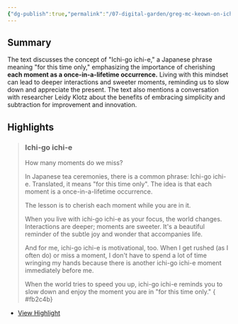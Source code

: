 ```yaml
---
{"dg-publish":true,"permalink":"/07-digital-garden/greg-mc-keown-on-ichi-go-ichi-e/","tags":["readwise","ath","philosophy"],"updated":"2025-04-07T20:33:45.177-07:00"}
---
```


## Summary
The text discusses the concept of "Ichi-go ichi-e," a Japanese phrase meaning "for this time only," emphasizing the importance of cherishing **each moment as a once-in-a-lifetime occurrence.** Living with this mindset can lead to deeper interactions and sweeter moments, reminding us to slow down and appreciate the present. The text also mentions a conversation with researcher Leidy Klotz about the benefits of embracing simplicity and subtraction for improvement and innovation.

## Highlights

> ### Ichi-go ichi-e
> How many moments do we miss?
> 
> In Japanese tea ceremonies, there is a common phrase: Ichi-go ichi-e.
> Translated, it means "for this time only". The idea is that each moment is a once-in-a-lifetime occurrence.
> 
> The lesson is to cherish each moment while you are in it.
> 
> When you live with ichi-go ichi-e as your focus, the world changes. Interactions are deeper; moments are sweeter. It's a beautiful reminder of the subtle joy and wonder that accompanies life.
> 
> And for me, ichi-go ichi-e is motivational, too. When I get rushed (as I often do) or miss a moment, I don't have to spend a lot of time wringing my hands because there is another ichi-go ichi-e moment immediately before me.
> 
> When the world tries to speed you up, ichi-go ichi-e reminds you to slow down and enjoy the moment you are in "for this time only."
{ #fb2c4b}


 * [View Highlight](https://read.readwise.io/read/01jqvfqbravxtgy0jz8nsv9hzs)
